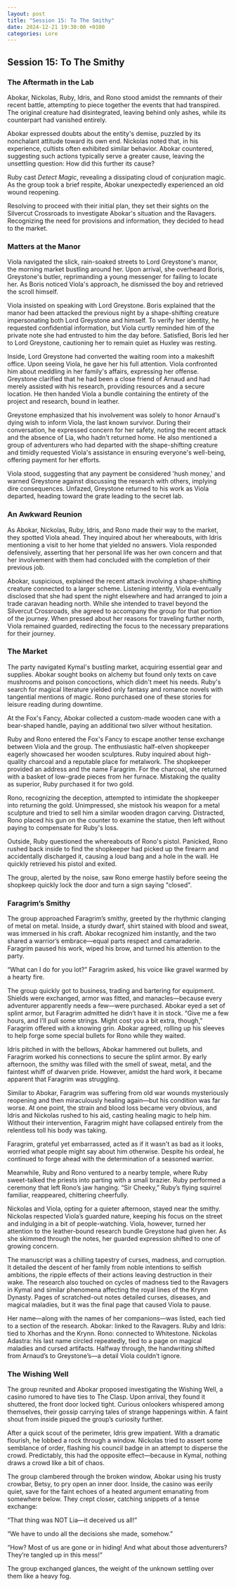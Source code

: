 ```yaml
---
layout: post
title: "Session 15: To The Smithy"
date: 2024-12-21 19:30:00 +0100
categories: Lore
---
```


## **Session 15: To The Smithy**

### **The Aftermath in the Lab**

Abokar, Nickolas, Ruby, Idris, and Rono stood amidst the remnants of their recent battle, attempting to piece together the events that had transpired. The original creature had disintegrated, leaving behind only ashes, while its counterpart had vanished entirely.

Abokar expressed doubts about the entity's demise, puzzled by its nonchalant attitude toward its own end. Nickolas noted that, in his experience, cultists often exhibited similar behavior. Abokar countered, suggesting such actions typically serve a greater cause, leaving the unsettling question: How did this further its cause?

Ruby cast *Detect Magic*, revealing a dissipating cloud of conjuration magic. As the group took a brief respite, Abokar unexpectedly experienced an old wound reopening.

Resolving to proceed with their initial plan, they set their sights on the Silvercut Crossroads to investigate Abokar's situation and the Ravagers. Recognizing the need for provisions and information, they decided to head to the market.

### **Matters at the Manor**

Viola navigated the slick, rain-soaked streets to Lord Greystone's manor, the morning market bustling around her. Upon arrival, she overheard Boris, Greystone's butler, reprimanding a young messenger for failing to locate her. As Boris noticed Viola's approach, he dismissed the boy and retrieved the scroll himself.

Viola insisted on speaking with Lord Greystone. Boris explained that the manor had been attacked the previous night by a shape-shifting creature impersonating both Lord Greystone and himself. To verify her identity, he requested confidential information, but Viola curtly reminded him of the private note she had entrusted to him the day before. Satisfied, Boris led her to Lord Greystone, cautioning her to remain quiet as Huxley was resting.

Inside, Lord Greystone had converted the waiting room into a makeshift office. Upon seeing Viola, he gave her his full attention. Viola confronted him about meddling in her family's affairs, expressing her offense. Greystone clarified that he had been a close friend of Arnaud and had merely assisted with his research, providing resources and a secure location. He then handed Viola a bundle containing the entirety of the project and research, bound in leather.

Greystone emphasized that his involvement was solely to honor Arnaud's dying wish to inform Viola, the last known survivor. During their conversation, he expressed concern for her safety, noting the recent attack and the absence of Lia, who hadn't returned home. He also mentioned a group of adventurers who had departed with the shape-shifting creature and timidly requested Viola's assistance in ensuring everyone's well-being, offering payment for her efforts.

Viola stood, suggesting that any payment be considered 'hush money,' and warned Greystone against discussing the research with others, implying dire consequences. Unfazed, Greystone returned to his work as Viola departed, heading toward the grate leading to the secret lab.

### **An Awkward Reunion**

As Abokar, Nickolas, Ruby, Idris, and Rono made their way to the market, they spotted Viola ahead. They inquired about her whereabouts, with Idris mentioning a visit to her home that yielded no answers. Viola responded defensively, asserting that her personal life was her own concern and that her involvement with them had concluded with the completion of their previous job.

Abokar, suspicious, explained the recent attack involving a shape-shifting creature connected to a larger scheme. Listening intently, Viola eventually disclosed that she had spent the night elsewhere and had arranged to join a trade caravan heading north. While she intended to travel beyond the Silvercut Crossroads, she agreed to accompany the group for that portion of the journey. When pressed about her reasons for traveling further north, Viola remained guarded, redirecting the focus to the necessary preparations for their journey.

### **The Market**

The party navigated Kymal's bustling market, acquiring essential gear and supplies. Abokar sought books on alchemy but found only texts on cave mushrooms and poison concoctions, which didn't meet his needs. Ruby's search for magical literature yielded only fantasy and romance novels with tangential mentions of magic. Rono purchased one of these stories for leisure reading during downtime.

At the Fox's Fancy, Abokar collected a custom-made wooden cane with a bear-shaped handle, paying an additional two silver without hesitation.

Ruby and Rono entered the Fox's Fancy to escape another tense exchange between Viola and the group. The enthusiastic half-elven shopkeeper eagerly showcased her wooden sculptures. Ruby inquired about high-quality charcoal and a reputable place for metalwork. The shopkeeper provided an address and the name Faragrim. For the charcoal, she returned with a basket of low-grade pieces from her furnace. Mistaking the quality as superior, Ruby purchased it for two gold.

Rono, recognizing the deception, attempted to intimidate the shopkeeper into returning the gold. Unimpressed, she mistook his weapon for a metal sculpture and tried to sell him a similar wooden dragon carving. Distracted, Rono placed his gun on the counter to examine the statue, then left without paying to compensate for Ruby's loss.

Outside, Ruby questioned the whereabouts of Rono's pistol. Panicked, Rono rushed back inside to find the shopkeeper had picked up the firearm and accidentally discharged it, causing a loud bang and a hole in the wall. He quickly retrieved his pistol and exited.

The group, alerted by the noise, saw Rono emerge hastily before seeing the shopkeep quickly lock the door and turn a sign saying "closed".

### **Faragrim’s Smithy**

The group approached Faragrim’s smithy, greeted by the rhythmic clanging of metal on metal. Inside, a sturdy dwarf, shirt stained with blood and sweat, was immersed in his craft. Abokar recognized him instantly, and the two shared a warrior’s embrace—equal parts respect and camaraderie. Faragrim paused his work, wiped his brow, and turned his attention to the party.

“What can I do for you lot?” Faragrim asked, his voice like gravel warmed by a hearty fire.

The group quickly got to business, trading and bartering for equipment. Shields were exchanged, armor was fitted, and manacles—because every adventurer apparently needs a few—were purchased. Abokar eyed a set of splint armor, but Faragrim admitted he didn’t have it in stock. “Give me a few hours, and I’ll pull some strings. Might cost you a bit extra, though,” Faragrim offered with a knowing grin. Abokar agreed, rolling up his sleeves to help forge some special bullets for Rono while they waited.

Idris pitched in with the bellows, Abokar hammered out bullets, and Faragrim worked his connections to secure the splint armor. By early afternoon, the smithy was filled with the smell of sweat, metal, and the faintest whiff of dwarven pride. However, amidst the hard work, it became apparent that Faragrim was struggling.

Similar to Abokar, Faragrim was suffering from old war wounds mysteriously reopening and then miraculously healing again—but his condition was far worse. At one point, the strain and blood loss became very obvious, and Idris and Nickolas rushed to his aid, casting healing magic to help him. Without their intervention, Faragrim might have collapsed entirely from the relentless toll his body was taking.

Faragrim, grateful yet embarrassed, acted as if it wasn't as bad as it looks, worried what people might say about him otherwise. Despite his ordeal, he continued to forge ahead with the determination of a seasoned warrior.

Meanwhile, Ruby and Rono ventured to a nearby temple, where Ruby sweet-talked the priests into parting with a small brazier. Ruby performed a ceremony that left Rono’s jaw hanging. “Sir Cheeky,” Ruby’s flying squirrel familiar, reappeared, chittering cheerfully.

Nickolas and Viola, opting for a quieter afternoon, stayed near the smithy. Nickolas respected Viola’s guarded nature, keeping his focus on the street and indulging in a bit of people-watching. Viola, however, turned her attention to the leather-bound research bundle Greystone had given her. As she skimmed through the notes, her guarded expression shifted to one of growing concern.

The manuscript was a chilling tapestry of curses, madness, and corruption. It detailed the descent of her family from noble intentions to selfish ambitions, the ripple effects of their actions leaving destruction in their wake. The research also touched on cycles of madness tied to the Ravagers in Kymal and similar phenomena affecting the royal lines of the Krynn Dynasty. Pages of scratched-out notes detailed curses, diseases, and magical maladies, but it was the final page that caused Viola to pause.

Her name—along with the names of her companions—was listed, each tied to a section of the research. Abokar: linked to the Ravagers. Ruby and Idris: tied to Xhorhas and the Krynn. Rono: connected to Whitestone. Nickolas Adastra: his last name circled repeatedly, tied to a page on magical maladies and cursed artifacts. Halfway through, the handwriting shifted from Arnaud’s to Greystone’s—a detail Viola couldn’t ignore.

### **The Wishing Well**

The group reunited and Abokar proposed investigating the Wishing Well, a casino rumored to have ties to The Clasp. Upon arrival, they found it shuttered, the front door locked tight. Curious onlookers whispered among themselves, their gossip carrying tales of strange happenings within. A faint shout from inside piqued the group’s curiosity further.

After a quick scout of the perimeter, Idris grew impatient. With a dramatic flourish, he lobbed a rock through a window. Nickolas tried to assert some semblance of order, flashing his council badge in an attempt to disperse the crowd. Predictably, this had the opposite effect—because in Kymal, nothing draws a crowd like a bit of chaos.

The group clambered through the broken window, Abokar using his trusty crowbar, Betsy, to pry open an inner door. Inside, the casino was eerily quiet, save for the faint echoes of a heated argument emanating from somewhere below. They crept closer, catching snippets of a tense exchange:

“That thing was NOT Lia—it deceived us all!”

“We have to undo all the decisions she made, somehow.”

“How? Most of us are gone or in hiding! And what about those adventurers? They’re tangled up in this mess!”

The group exchanged glances, the weight of the unknown settling over them like a heavy fog.
